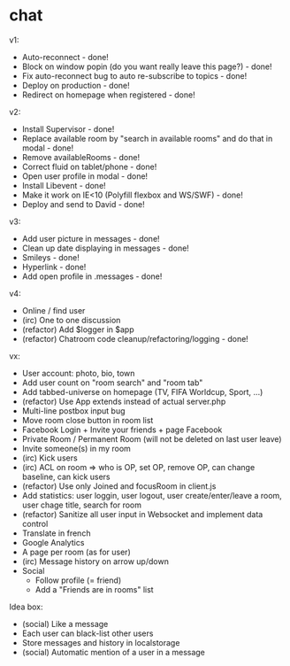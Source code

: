 chat
====

v1:
* Auto-reconnect - done!
* Block on window popin (do you want really leave this page?) - done!
* Fix auto-reconnect bug to auto re-subscribe to topics - done!
* Deploy on production - done!
* Redirect on homepage when registered - done!

v2:
* Install Supervisor - done!
* Replace available room by "search in available rooms" and do that in modal - done!
* Remove availableRooms - done!
* Correct fluid on tablet/phone - done!
* Open user profile in modal - done!
* Install Libevent - done!
* Make it work on IE<10 (Polyfill flexbox and WS/SWF) - done!
* Deploy and send to David - done!

v3:
* Add user picture in messages - done!
* Clean up date displaying in messages - done!
* Smileys - done!
* Hyperlink - done!
* Add open profile in .messages - done!

v4:
* Online / find user
* (irc) One to one discussion
* (refactor) Add $logger in $app
* (refactor) Chatroom code cleanup/refactoring/logging - done!

vx:
* User account: photo, bio, town
* Add user count on "room search" and "room tab"
* Add tabbed-universe on homepage (TV, FIFA Worldcup, Sport, ...)
* (refactor) Use App extends instead of actual server.php
* Multi-line postbox input bug
* Move room close button in room list
* Facebook Login + Invite your friends + page Facebook
* Private Room / Permanent Room (will not be deleted on last user leave)
* Invite someone(s) in my room
* (irc) Kick users
* (irc) ACL on room => who is OP, set OP, remove OP, can change baseline, can kick users
* (refactor) Use only Joined and focusRoom in client.js
* Add statistics: user loggin, user logout, user create/enter/leave a room, user chage title, search for room
* (refactor) Sanitize all user input in Websocket and implement data control
* Translate in french
* Google Analytics
* A page per room (as for user)
* (irc) Message history on arrow up/down
* Social
  * Follow profile (= friend)
  * Add a "Friends are in rooms" list

Idea box:
* (social) Like a message
* Each user can black-list other users
* Store messages and history in localstorage
* (social) Automatic mention of a user in a message